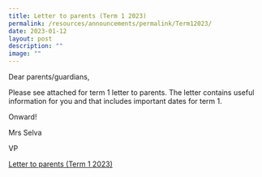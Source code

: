 ```yaml
---
title: Letter to parents (Term 1 2023)
permalink: /resources/announcements/permalink/Term12023/
date: 2023-01-12
layout: post
description: ""
image: ""
---
```

Dear parents/guardians,

Please see attached for term 1 letter to parents. The letter contains useful information for you and that includes important dates for term 1.

Onward!

Mrs Selva

VP

[Letter to parents (Term 1 2023)](/files/Letter%20to%20parents%20(Term%201%202023).pdf)